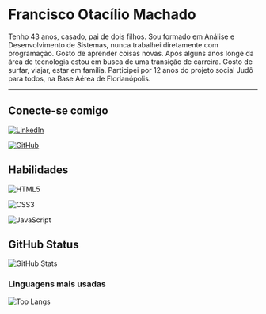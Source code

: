 
# Francisco Otacílio Machado

Tenho 43 anos, casado, pai de dois filhos. Sou formado em Análise e Desenvolvimento de Sistemas,  nunca trabalhei diretamente com programação. Gosto de aprender coisas novas. Após alguns anos longe da área de tecnologia estou em busca de uma transição de carreira. Gosto de surfar, viajar, estar em família. Participei por 12 anos do projeto social Judô para todos, na Base Aérea de Florianópolis.

______

##  Conecte-se comigo 

[![LinkedIn](https://img.shields.io/badge/LinkedIn-000?style=for-the-badge&logo=linkedin&logoColor=0E76A8)](https://www.linkedin.com/in/francisco-otacilio-machado-69212922/)

[![GitHub](https://img.shields.io/badge/GitHub-000?style=for-the-badge&logo=github&logoColor=fff)](https://www.dio.me/users/franciscootacilio)

## Habilidades

![HTML5](https://img.shields.io/badge/HTML5-000?style=for-the-badge&logo=html5) 	

![CSS3](https://img.shields.io/badge/CSS3-000?style=for-the-badge&logo=css3&logoColor=264CE4)

![JavaScript](https://img.shields.io/badge/JavaScript-000?style=for-the-badge&logo=javascript)

## GitHub Status

![GitHub Stats](https://github-readme-stats.vercel.app/api?username=fransciscootacilio&theme=transparent&bg_color=000&border_color=30A3DC&show_icons=true&icon_color=30A3DC&title_color=E94D5F&text_color=FFF)

### Linguagens mais usadas

![Top Langs](https://github-readme-stats-git-masterrstaa-rickstaa.vercel.app/api/top-langs/?username=fransciscootacilio&bg_color=000&border_color=30A3DC&title_color=E94D5F&text_color=FFF)